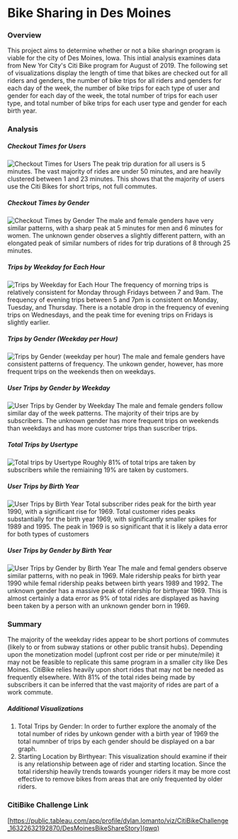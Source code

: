 # Bike Sharing in Des Moines

### Overview
This project aims to determine whether or not a bike sharingn program is viable for the city of Des Moines, Iowa.  This intial analysis examines data from New Yor City's Citi Bike program for August of 2019.  The following set of visualizations display the length of time that bikes are checked out for all riders and genders, the number of bike trips for all riders and genders for each day of the week, the number of bike trips for each type of user and gender for each day of the week, the total number of trips for each user type, and total number of bike trips for each user type and gender for each birth year.

### Analysis
##### Checkout Times for Users
![Checkout Times for Users](https://user-images.githubusercontent.com/86164867/134569647-6b2b12e4-7363-4be5-924f-399c6a3fcc1b.PNG)
The peak trip duration for all users is 5 minutes. The vast majority of rides are under 50 minutes, and are heavily clustered between 1 and 23 minutes.  This shows that the majority of users use the Citi Bikes for short trips, not full commutes.

##### Checkout Times by Gender
![Checkout Times by Gender](https://user-images.githubusercontent.com/86164867/134570487-a31ee32c-694e-42d9-8549-c5cc4af23f1d.PNG)
The male and female genders have very similar patterns, with a sharp peak at 5 minutes for men and 6 minutes for women.  The unknown gender observes a slightly different pattern, with an elongated peak of similar numbers of rides for trip durations of 8 through 25 minutes.

##### Trips by Weekday for Each Hour
![Trips by Weekday for Each Hour](https://user-images.githubusercontent.com/86164867/134572140-bed30088-8950-4070-aad0-d23f0ab83bdc.PNG)
The frequency of morning trips is relatively consistent for Monday through Fridays between 7 and 9am.  The frequency of evening trips between 5 and 7pm is consistent on Monday, Tuesday, and Thursday. There is a notable drop in the frequency of evening trips on Wednesdays, and the peak time for evening trips on Fridays is slightly earlier.

##### Trips by Gender (Weekday per Hour)
![Trips by Gender (weekday per hour)](https://user-images.githubusercontent.com/86164867/134574581-e7b57a4c-d1ec-44b4-b87d-9fd31f821024.PNG)
The male and female genders have consistent patterns of frequency.  The unkown gender, however, has more frequent trips on the weekends then on weekdays.

##### User Trips by Gender by Weekday
![User Trips by Gender by Weekday](https://user-images.githubusercontent.com/86164867/134575400-20df5b1b-3eab-477f-8f1a-5c8ac16bb312.PNG)
The male and female genders follow similar day of the week patterns. The majority of their trips are by subscribers. The unknown gender has more frequent trips on weekends than weekdays and has more customer trips than suscriber trips.

##### Total Trips by Usertype
![Total trips by Usertype](https://user-images.githubusercontent.com/86164867/134576466-1c02aba1-9cf5-4e1d-8c4a-04290fed03e3.PNG)
Roughly 81% of total trips are taken by subscribers while the remiaining 19% are taken by customers.

##### User Trips by Birth Year
![User Trips by Birth Year](https://user-images.githubusercontent.com/86164867/134576944-b95d8dca-38d5-4e6f-ad28-adb1eca6e4b0.PNG)
Total subscriber rides peak for the birth year 1990, with a significant rise for 1969. Total customer rides peaks substantially for the birth year 1969, with significantly smaller spikes for 1989 and 1995. The peak in 1969 is so significant that it is likely a data error for both types of customers

##### User Trips by Gender by Birth Year
![User Trips by Gender by Birth Year](https://user-images.githubusercontent.com/86164867/134577494-0862e7df-35d2-4bfa-9268-85ccfc85b9b4.PNG)
The male and femal genders observe similar patterns, with no peak in 1969.  Male ridership peaks for birth year 1990 while femal ridership peaks between birth years 1989 and 1992.  The unknown gender has a massive peak of ridership for birthyear 1969. This is almost certainly a data error as 9% of total rides are displayed as having been taken by a person with an unknown gender born in 1969.

### Summary

The majority of the weekday rides appear to be short portions of commutes (likely to or from subway stations or other public transit hubs). Depending upon the monetization model (upfront cost per ride or per minute/mile) it may not be feasible to replicate this same program in a smaller city like Des Moines. CitiBike relies heavily upon short rides that may not be needed as frequently elsewhere. With 81% of the total rides being made by subscribers it can be inferred that the vast majority of rides are part of a work commute.

##### Additional Visualizations
1. Total Trips by Gender: In order to further explore the anomaly of the total number of rides by unkown gender with a birth year of 1969 the total numnber of trips by each gender should be displayed on a bar graph. 
2. Starting Location by Birthyear: This visualization should examine if their is any relationship between age of rider and starting location. Since the total ridership heavily trends towards younger riders it may be more cost effective to remove bikes from areas that are only frequented by older riders.

### CitiBike Challenge Link
[https://public.tableau.com/app/profile/dylan.lomanto/viz/CitiBikeChallenge_16322632192870/DesMoinesBikeShareStory](qwq)
